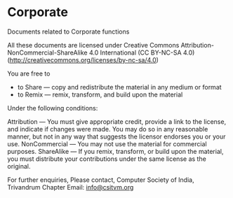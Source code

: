 # Corporate
Documents related to Corporate functions

All these documents are licensed under Creative Commons Attribution-NonCommercial-ShareAlike 4.0 International (CC BY-NC-SA 4.0) (http://creativecommons.org/licenses/by-nc-sa/4.0)

You are free to 

- to Share — copy and redistribute the material in any medium or format
- to Remix — remix, transform, and build upon the material

Under the following conditions:

Attribution — You must give appropriate credit, provide a link to the license, and indicate if changes were made. You may do so in any reasonable manner, but not in any way that suggests the licensor endorses you or your use.
NonCommercial — You may not use the material for commercial purposes.
ShareAlike — If you remix, transform, or build upon the material, you must distribute your contributions under the same license as the original.

For further enquiries, Please contact,
Computer Society of India, Trivandrum Chapter
Email: info@csitvm.org
